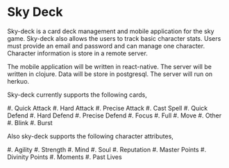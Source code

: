 # Sky Deck

Sky-deck is a card deck management and mobile application for the sky
game. Sky-deck also allows the users to track basic character
stats. Users must provide an email and password and can manage one
character. Character information is store in a remote server.

The mobile application will be written in react-native. The server
will be written in clojure. Data will be store in postgresql. The
server will run on herkuo.

Sky-deck currently supports the following cards,

#. Quick Attack
#. Hard Attack
#. Precise Attack
#. Cast Spell
#. Quick Defend
#. Hard Defend
#. Precise Defend
#. Focus
#. Full
#. Move
#. Other
#. Blink
#. Burst

Also sky-deck supports the following character attributes,

#. Agility
#. Strength
#. Mind
#. Soul
#. Reputation
#. Master Points
#. Divinity Points
#. Moments
#. Past Lives
